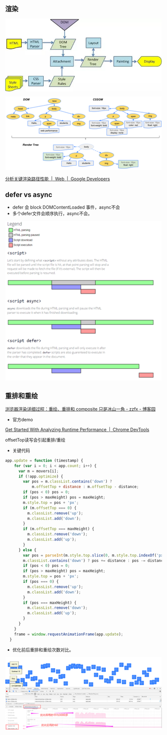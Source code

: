 
## 渲染

![html render 过程](images/html-render.jpg)

![render tree](images/render-tree.png)


[分析关键渲染路径性能  |  Web  |  Google Developers](https://developers.google.com/web/fundamentals/performance/critical-rendering-path/analyzing-crp?hl=zh-cn)

## defer vs async

- defer 会 block DOMContentLoaded 事件，async不会
- 多个defer文件会顺序执行，async不会。

![defer vs async](images/defer-async.png)

## 重排和重绘

[浏览器渲染详细过程：重绘、重排和 composite 只是冰山一角 - zzfx - 博客园](https://www.cnblogs.com/feng9exe/p/10907959.html)

- 官方demo

[Get Started With Analyzing Runtime Performance  |  Chrome DevTools](https://developers.google.com/web/tools/chrome-devtools/evaluate-performance)

offsetTop读写会引起重排/重绘

- 关键代码

```js
app.update = function (timestamp) {
    for (var i = 0; i < app.count; i++) {
      var m = movers[i];
      if (!app.optimize) {
        var pos = m.classList.contains('down') ?
            m.offsetTop + distance : m.offsetTop - distance;
        if (pos < 0) pos = 0;
        if (pos > maxHeight) pos = maxHeight;
        m.style.top = pos + 'px';
        if (m.offsetTop === 0) {
          m.classList.remove('up');
          m.classList.add('down');
        }
        if (m.offsetTop === maxHeight) {
          m.classList.remove('down');
          m.classList.add('up');
        }
      } else {
        var pos = parseInt(m.style.top.slice(0, m.style.top.indexOf('px')));
        m.classList.contains('down') ? pos += distance : pos -= distance;
        if (pos < 0) pos = 0;
        if (pos > maxHeight) pos = maxHeight;
        m.style.top = pos + 'px';
        if (pos === 0) {
          m.classList.remove('up');
          m.classList.add('down');
        }
        if (pos === maxHeight) {
          m.classList.remove('down');
          m.classList.add('up');
        }
      }
    }
    frame = window.requestAnimationFrame(app.update);
  }
```

- 优化前后重排和重绘次数对比。

![优化前后重排和重绘次数对比。](images/relayout-css-recal.png)